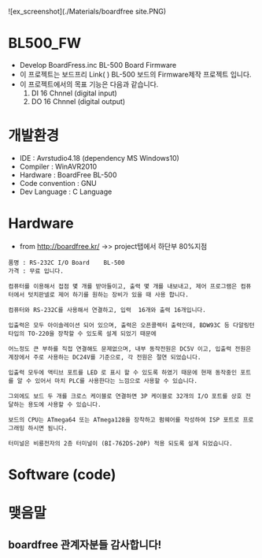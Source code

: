 ![ex_screenshot](./Materials/boardfree site.PNG)
# BL500_FW
* Develop BoardFress.inc BL-500 Board Firmware
* 이 프로젝트는 보드프리 Link( ) BL-500 보드의 Firmware제작 프로젝트 입니다.
* 이 프로젝트에서의 목표 기능은 다음과 같습니다.
     1. DI 16 Chnnel (digital input)
     2. DO 16 Chnnel (digital output)

# 개발환경
* IDE : Avrstudio4.18 (dependency MS Windows10)
* Compiler : WinAVR2010
* Hardware : BoardFree BL-500
* Code convention : GNU
* Dev Language : C Language

# Hardware
 * from http://boardfree.kr/ ->> project탭에서 하단부 80%지점
 ```
 품명 : RS-232C I/O Board    BL-500
 가격 : 무료 입니다.

 컴퓨터를 이용해서 접점 몇 개를 받아들이고, 출력 몇 개를 내보내고, 제어 프로그램은 컴퓨터에서 텃치판넬로 제어 하기를 원하는 장비가 있을 때 사용 합니다.

 컴퓨터와 RS-232C를 사용해서 연결하고, 입력  16개와 출력 16개입니다.

 입출력은 모두 아이솔레이션 되어 있으며, 출력은 오픈콜렉터 출력인데, BDW93C 등 다알링턴 타입의 TO-220을 장착할 수 있도록 설계 되었기 때문에

 어느정도 큰 부하를 직접 연결해도 문제없으며, 내부 동작전원은 DC5V 이고, 입출력 전원은 계장에서 주로 사용하는 DC24V를 기준으로, 각 전원은 절연 되었습니다.

 입출력 모두에 액티브 포트를 LED 로 표시 할 수 있도록 하였기 때문에 현재 동작중인 포트를 알 수 있어서 마치 PLC를 사용한다는 느낌으로 사용할 수 있습니다.

 그외에도 보드 두 개를 크로스 케이블로 연결하면 3P 케이블로 32개의 I/O 포트를 상호 전달하는 용도에 사용할 수 있습니다.

 보드의 CPU는 ATmega64 또는 ATmega128을 장착하고 펌웨어를 작성하여 ISP 포트로 프로그래밍 하시면 됨니다.

 터미널은 비룡전자의 2층 터미널이 (BI-762DS-20P) 적용 되도록 설계 되었습니다.
 ```
# Software (code)

# 맺음말
 ##  boardfree 관계자분들 감사합니다!
